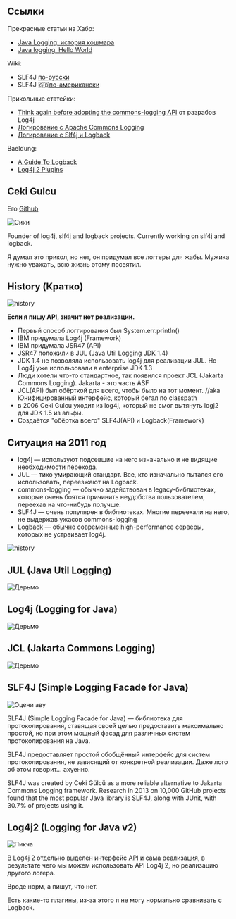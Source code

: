 ## Ссылки
Прекрасные статьи на Хабр:
- [Java Logging: история кошмара](https://habr.com/ru/post/113145/)
- [Java logging. Hello World](https://habr.com/ru/post/247647/)

Wiki:
- SLF4J [по-русски](https://ru.wikipedia.org/wiki/Slf4J)
- SLF4J :uk:[по-американски](https://en.wikipedia.org/wiki/SLF4J)

Прикольные статейки:
- [Think again before adopting the commons-logging API](http://articles.qos.ch/thinkAgain.html) от разрабов Log4j
- [Логирование с Apache Commons Logging](https://urvanov.ru/2019/07/04/%D0%BB%D0%BE%D0%B3%D0%B8%D1%80%D0%BE%D0%B2%D0%B0%D0%BD%D0%B8%D0%B5-%D1%81-apache-commons-logging/)
- [Логирование с Slf4j и Logback](https://urvanov.ru/2019/07/08/%d0%bb%d0%be%d0%b3%d0%b8%d1%80%d0%be%d0%b2%d0%b0%d0%bd%d0%b8%d0%b5-%d1%81-slf4j-%d0%b8-logback/)

Baeldung:
- [A Guide To Logback](https://www.baeldung.com/logback)
- [Log4j 2 Plugins](https://www.baeldung.com/log4j2-plugins)

## Ceki Gulcu
Его [Github](https://github.com/ceki)

![Сики](https://avatars.githubusercontent.com/u/115476?v=4)

Founder of log4j, slf4j and logback projects. Currently working on slf4j and logback.

Я думал это прикол, но нет, он придумал все логгеры для жабы.
Мужика нужно уважать, всю жизнь этому посвятил.

## History (Кратко)

![history](https://urvanov.ru/wp-content/uploads/2019/07/xkcd927.png)

**Если я пишу API, значит нет реализации.**
- Первый способ логгирования был System.err.println()
- IBM придумала Log4j (Framework)
- IBM придумала JSR47 (API)
- JSR47 положили в JUL (Java Util Logging JDK 1.4)
- JDK 1.4 не позволяла использовать log4j для реализации JUL. Но Log4j уже использовали в enterprise JDK 1.3
- Люди хотели что-то стандартное, так появился проект JCL (Jakarta Commons Logging). Jakarta - это часть ASF
- JCL(API) был обёрткой для всего, чтобы было на тот момент. //aka Юнифицированный интерфейс, который бегал по classpath
- в 2006 Ceki Gulcu уходит из log4j, который не смог вытянуть logj2 для JDK 1.5 из альфы.
- Создаётся "обёртка всего" SLF4J(API) и Logback(Framework)

## Ситуация на 2011 год

- log4j — используют подсевшие на него изначально и не видящие необходимости перехода.
- JUL — тихо умирающий стандарт. Все, кто изначально пытался его использовать, переезжают на Logback.
- commons-logging — обычно задействован в legacy-библиотеках, которые очень боятся причинить неудобства пользователем, переехав на что-нибудь получше.
- SLF4J — очень популярен в библиотеках. Многие переехали на него, не выдержав ужасов commons-logging
- Logback — обычно современные high-performance серверы, которых не устраивает log4j.


![history](https://urvanov.ru/wp-content/uploads/2019/07/xkcd927.png)

## JUL (Java Util Logging)

![Дерьмо](https://api.polka.academy/storage/block/2123/line_preview_image-d20e4a12c3f93e3d58b2c4426a4eb265.jpeg)

## Log4j (Logging for Java)

![Дерьмо](https://i.ytimg.com/vi/DfExVhYk7w4/hqdefault.jpg)

## JCL (Jakarta Commons Logging)

![Дерьмо](https://онлайн-читать.рф/images/6159.jpg)

## SLF4J (Simple Logging Facade for Java)

![Оцени аву](https://www.appbrain.com/stats/libraries/square-icon/slf4j.png)

SLF4J (Simple Logging Facade for Java) — библиотека для протоколирования, ставящая своей целью предоставить максимально простой, но при этом мощный фасад для различных систем протоколирования на Java.

SLF4J предоставляет простой обобщённый интерфейс для систем протоколирования, не зависящий от конкретной реализации.
Даже лого об этом говорит... ахуенно.

SLF4J was created by Ceki Gülcü as a more reliable alternative to Jakarta Commons Logging framework. Research in 2013 on 10,000 GitHub projects found that the most popular Java library is SLF4J, along with JUnit, with 30.7% of projects using it.

## Log4j2 (Logging for Java v2)

![Пикча](https://logging.apache.org/log4j/2.x/images/logo.png)

В Log4j 2 отдельно выделен интерфейс API и сама реализация, в результате чего мы можем использовать API Log4j 2, но реализацию другого логера.

Вроде норм, а пишут, что нет.

Есть какие-то плагины, из-за этого я не могу нормально сравнивать с Logback.
